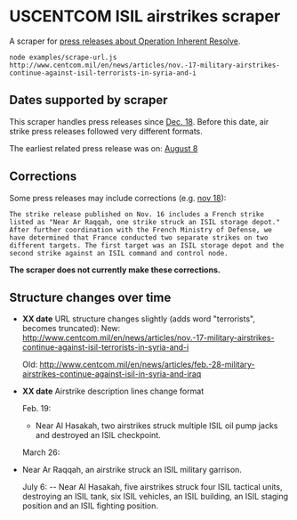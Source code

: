 # USCENTCOM ISIL airstrikes scraper

A scraper for [press releases about Operation Inherent Resolve](http://www.centcom.mil/en/news/).

    node examples/scrape-url.js http://www.centcom.mil/en/news/articles/nov.-17-military-airstrikes-continue-against-isil-terrorists-in-syria-and-i

## Dates supported by scraper

This scraper handles press releases since [Dec. 18](http://www.centcom.mil/en/news/articles/dec.-18-military-airstrikes-continue-against-isil-in-syria-and-iraq).
Before this date, air strike press releases followed very different
formats.

The earliest related press release was on: [August 8](http://www.centcom.mil/en/news/press-releases/u.s.-aircraft-conduct-targeted-airstrike-in-northern-iraq)

## Corrections

Some press releases may include corrections (e.g. [nov 18](http://www.centcom.mil/en/news/articles/nov.-18-military-airstrikes-continue-against-isil-terrorists-in-syria-and-i)):

    The strike release published on Nov. 16 includes a French strike listed as "Near Ar Raqqah, one strike struck an ISIL storage depot." After further coordination with the French Ministry of Defense, we have determined that France conducted two separate strikes on two different targets. The first target was an ISIL storage depot and the second strike against an ISIL command and control node.

**The scraper does not currently make these corrections.**

## Structure changes over time

* **XX date** URL structure changes slightly (adds word "terrorists",
  becomes truncated):
    New: http://www.centcom.mil/en/news/articles/nov.-17-military-airstrikes-continue-against-isil-terrorists-in-syria-and-i

    Old: http://www.centcom.mil/en/news/articles/feb.-28-military-airstrikes-continue-against-isil-in-syria-and-iraq

* **XX date** Airstrike description lines change format

    Feb. 19:
    * Near Al Hasakah, two airstrikes struck multiple ISIL oil pump jacks and destroyed an ISIL checkpoint.

    March 26:
    <li> Near Ar Raqqah, an airstrike struck an ISIL military garrison.</li>

    July 6:
    -- Near Al Hasakah, five airstrikes struck four ISIL tactical units, destroying an ISIL tank, six ISIL vehicles, an ISIL building, an ISIL staging position and an ISIL fighting position.

